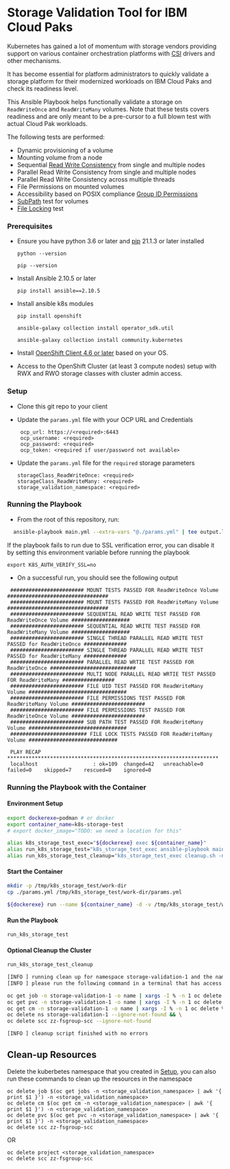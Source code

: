 # Storage Validation Tool for IBM Cloud Paks

Kubernetes has gained a lot of momentum with storage vendors providing support on various container orchestration platforms with [CSI](https://kubernetes-csi.github.io/docs/drivers.html) drivers and other mechanisms.

It has become essential for platform administrators to quickly validate a storage platform for their modernized workloads on IBM Cloud Paks and check its readiness level.

This Ansible Playbook helps functionally validate a storage on `ReadWriteOnce` and `ReadWriteMany` volumes. Note that these tests covers readiness and are only meant to be a pre-cursor to a full blown test with actual Cloud Pak workloads.

The following tests are performed:

 - Dynamic provisioning of a volume
 - Mounting volume from a node
 - Sequential [Read Write Consistency](./roles/storage-readiness/README.md#read-write-tests) from single and multiple nodes
 - Parallel Read Write Consistency from single and multiple nodes
 - Parallel Read Write Consistency across multiple threads
 - File Permissions on mounted volumes
 - Accessibility based on POSIX compliance [Group ID Permissions](./roles/storage-readiness/README.md#gid-tests)
 - [SubPath](https://kubernetes.io/docs/concepts/storage/volumes/#using-subpath) test for volumes
 - [File Locking](https://pubs.opengroup.org/onlinepubs/9699919799/functions/fcntl.html) test
 
### Prerequisites

- Ensure you have python 3.6 or later and [pip](https://pip.pypa.io/en/stable/installation/) 21.1.3 or later installed

  `python --version`

  `pip --version`

- Install Ansible 2.10.5 or later
  
  `pip install ansible==2.10.5`

- Install ansible k8s modules

  `pip install openshift`
   
  `ansible-galaxy collection install operator_sdk.util`
  
  `ansible-galaxy collection install community.kubernetes`
  
- Install [OpenShift Client 4.6 or later](https://mirror.openshift.com/pub/openshift-v4/x86_64/clients/ocp/4.6.31) based on your OS. 
  
- Access to the OpenShift Cluster (at least 3 compute nodes) setup with RWX and RWO storage classes with cluster admin access.

### Setup

 - Clone this git repo to your client
  
 - Update the `params.yml` file with your OCP URL and Credentials
 
   ```
    ocp_url: https://<required>:6443
    ocp_username: <required>
    ocp_password: <required>
    ocp_token: <required if user/password not available>
   ```
  
 - Update the `params.yml` file for the `required` storage parameters
 
    ```
    storageClass_ReadWriteOnce: <required> 
    storageClass_ReadWriteMany: <required> 
    storage_validation_namespace: <required>
    ```
  
### Running the Playbook

 - From the root of this repository, run:
  
  ```bash
    ansible-playbook main.yml --extra-vars "@./params.yml" | tee output.log
  ```

  If the playbook fails to run due to SSL verification error, you can disable it by setting this environment variable before running the playbook

  ```
  export K8S_AUTH_VERIFY_SSL=no
  ```

 - On a successful run, you should see the following output

 ```
  ######################## MOUNT TESTS PASSED FOR ReadWriteOnce Volume  #################################
  ######################## MOUNT TESTS PASSED FOR ReadWriteMany Volume  #################################
  ######################## SEQUENTIAL READ WRITE TEST PASSED FOR ReadWriteOnce Volume ###################
  ######################## SEQUENTIAL READ WRITE TEST PASSED FOR ReadWriteMany Volume ###################
  ######################## SINGLE THREAD PARALLEL READ WRITE TEST PASSED for ReadWriteOnce ##############
  ######################## SINGLE THREAD PARALLEL READ WRITE TEST PASSED for ReadWriteMany ##############
  ######################## PARALLEL READ WRTIE TEST PASSED FOR ReadWriteOnce ############################
  ######################## MULTI NODE PARALLEL READ WRTIE TEST PASSED FOR ReadWriteMany #################
  ######################## FILE UID TEST PASSED FOR ReadWriteMany Volume ################################
  ######################## FILE PERMISSIONS TEST PASSED FOR ReadWriteMany Volume ########################
  ######################## FILE PERMISSIONS TEST PASSED FOR ReadWriteOnce Volume ########################
  ######################## SUB PATH TEST PASSED FOR ReadWriteMany Volume ################################
  ######################### FILE LOCK TESTS PASSED FOR ReadWriteMany Volume #############################
 ```

 ```
  PLAY RECAP *********************************************************************
  localhost                  : ok=109  changed=42   unreachable=0    failed=0    skipped=7    rescued=0    ignored=0   
 ```

### Running the Playbook with the Container

#### Environment Setup

```sh
export dockerexe=podman # or docker
export container_name=k8s-storage-test
# export docker_image="TODO: we need a location for this"

alias k8s_storage_test_exec="${dockerexe} exec ${container_name}"
alias run_k8s_storage_test="k8s_storage_test_exec ansible-playbook main.yml --extra-vars \"@/tmp/work-dir/params.yml\" | tee output.log"
alias run_k8s_storage_test_cleanup="k8s_storage_test_exec cleanup.sh -n ${NAMESPACE} -d"
```

#### Start the Container

```sh
mkdir -p /tmp/k8s_storage_test/work-dir
cp ./params.yml /tmp/k8s_storage_test/work-dir/params.yml

${dockerexe} run --name ${container_name} -d -v /tmp/k8s_storage_test/work-dir:/tmp/work-dir ${docker_image}
```

#### Run the Playbook

```sh
run_k8s_storage_test
```

#### Optional Cleanup the Cluster

```sh
run_k8s_storage_test_cleanup

[INFO ] running clean up for namespace storage-validation-1 and the namespace will be deleted
[INFO ] please run the following command in a terminal that has access to the cluster to clean up after the ansible playbooks

oc get job -n storage-validation-1 -o name | xargs -I % -n 1 oc delete % -n storage-validation-1 && \
oc get pvc -n storage-validation-1 -o name | xargs -I % -n 1 oc delete % -n storage-validation-1 && \
oc get cm -n storage-validation-1 -o name | xargs -I % -n 1 oc delete % -n storage-validation-1 && \
oc delete ns storage-validation-1 --ignore-not-found && \
oc delete scc zz-fsgroup-scc --ignore-not-found

[INFO ] cleanup script finished with no errors
```


## Clean-up Resources

Delete the kuberbetes namespace that you created in [Setup](#setup), you can also run these commands to clean up the 
resources in the namespace

```
oc delete job $(oc get jobs -n <storage_validation_namespace> | awk '{ print $1 }') -n <storage_validation_namespace>
oc delete cm $(oc get cm -n <storage_validation_namespace> | awk '{ print $1 }') -n <storage_validation_namespace>
oc delete pvc $(oc get pvc -n <storage_validation_namespace> | awk '{ print $1 }') -n <storage_validation_namespace>
oc delete scc zz-fsgroup-scc
```

OR

```
oc delete project <storage_validation_namespace>
oc delete scc zz-fsgroup-scc
```
